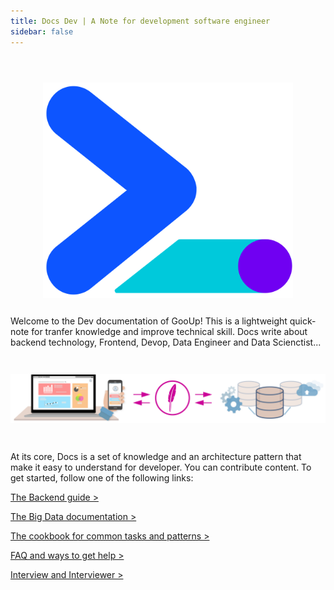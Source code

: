 ```yaml
---
title: Docs Dev | A Note for development software engineer
sidebar: false
---
```


<img style="display: block; width: 400px; margin: 0 auto; margin-top: 4em; margin-bottom: 2em;" src="/img/webdev.svg" alt="Docs logo" />

Welcome to the Dev documentation of GooUp! This is a lightweight quick-note for tranfer knowledge and improve technical skill. Docs write about backend technology, Frontend, Devop, Data Engineer and Data Scienctist...

<img style="margin: 2em 0;" src="/img/key-image-horizontal.png" alt="key image">

At its core, Docs is a set of knowledge and an architecture pattern that make it easy to understand for developer. You can contribute content. To get started, follow one of the following links:

[The Backend guide >](./guides/readme.md)

[The Big Data documentation >](./api/readme.md)

[The cookbook for common tasks and patterns >](./cookbook/readme.md)

[FAQ and ways to get help >](./help/readme.md)

[Interview and Interviewer >](./guides/migrating.md)
